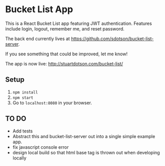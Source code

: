 # Bucket List App

This is a React Bucket List app featuring JWT authentication. Features include login, logout, remember me, and reset password.

The back end currently lives at https://github.com/sdotson/bucket-list-server.

If you see something that could be improved, let me know!

The app is now live: http://stuartdotson.com/bucket-list/

## Setup
1. `npm install`
2. `npm start`
3. Go to `localhost:8080` in your browser.

## TO DO
* Add tests
* Abstract this and bucket-list-server out into a single simple example app.
* fix javascript console error
* design local build so that html base tag is thrown out when developing locally
